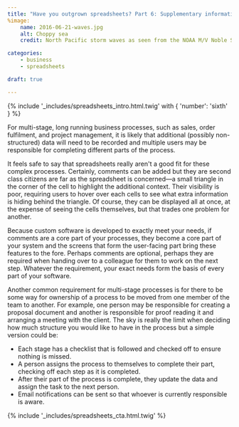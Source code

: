 ```yaml
---
title: "Have you outgrown spreadsheets? Part 6: Supplementary information and ownership"
%image:
    name: 2016-06-21-waves.jpg
    alt: Choppy sea
    credit: North Pacific storm waves as seen from the NOAA M/V Noble Star, Winter 1989%

categories:
    - business
    - spreadsheets

draft: true

---
```


{% include '_includes/spreadsheets_intro.html.twig' with { 'number': 'sixth' } %}

For multi-stage, long running business processes, such as sales, order fulfilment, and project management, it is likely that additional (possibly non-structured) data will need to be recorded and multiple users may be responsible for completing different parts of the process.

It feels safe to say that spreadsheets really aren't a good fit for these complex processes. Certainly, comments can be added but they are second class citizens are far as the spreadsheet is concerned—a small triangle in the corner of the cell to highlight the additional context. Their visibility is poor, requiring users to hover over each cells to see what extra information is hiding behind the triangle. Of course, they can be displayed all at once, at the expense of seeing the cells themselves, but that trades one problem for another.

Because custom software is developed to exactly meet your needs, if comments are a core part of your processes, they become a core part of your system and the screens that form the user-facing part bring these features to the fore. Perhaps comments are optional, perhaps they are required when handing over to a colleague for them to work on the next step. Whatever the requirement, your exact needs form the basis of every part of your software.

Another common requirement for multi-stage processes is for there to be some way for ownership of a process to be moved from one member of the team to another. For example, one person may be responsible for creating a proposal document and another is responsible for proof reading it and arranging a meeting with the client. The sky is really the limit when deciding how much structure you would like to have in the process but a simple version could be:

* Each stage has a checklist that is followed and checked off to ensure nothing is missed.
* A person assigns the process to themselves to complete their part, checking off each step as it is completed.
* After their part of the process is complete, they update the data and assign the task to the next person.
* Email notifications can be sent so that whoever is currently responsible is aware.

{% include '_includes/spreadsheets_cta.html.twig' %}
